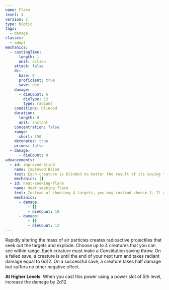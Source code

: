```yaml
---
name: Flare
level: 4
version: 2
type: biotic
tags:
  - damage
classes:
  - adept
mechanics:
  - castingTime:
      length: 1
      unit: action
    attack: false
    dc:
      base: 8
      proficient: true
      save: dex
    damage:
      - dieCount: 6
        dieType: 12
        type: radiant
    conditions: blinded
    duration:
      length: 0
      unit: instant
    concentration: false
    range:
      short: 150
    detonates: true
    primes: false
  - damage:
      - dieCount: 8
advancements:
  - id: improved-blind
    name: Improved Blind
    text: Each creature is blinded no matter the result of its saving throw.
    mechanics: []
  - id: heat-seeking-flare
    name: Heat seeking flare
    text: Instead of choosing 4 targets, you may instead choose 1. If you do so, the target has disadvantage on the saving throw. Increase the damage by 4d12.
    mechanics:
      - damage:
          - {}
          - dieCount: 10
      - damage:
          - {}
          - dieCount: 12
---
```

Rapidly altering the mass of air particles creates radioactive projectiles that seek out the targets and explode. Choose
up to 4 creatures that you can see within range. Each creature must make a Constitution saving throw. On a failed save,
a creature is <me-condition id="blinded"/> until the end of your next turn and takes radiant damage equal to 6d12. On a
successful save, a creature takes half damage but suffers no other negative effect.

__At Higher Levels__: When you cast this power using a power slot of 5th level, increase the damage by 2d12.
